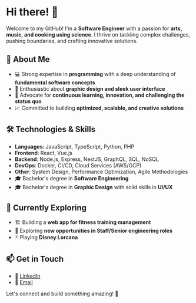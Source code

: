 # Hi there! 👋

Welcome to my GitHub! I'm a **Software Engineer** with a passion for **arts, music, and cooking using science**. I thrive on tackling complex challenges, pushing boundaries, and crafting innovative solutions.

## 🚀 About Me
- 💻 Strong expertise in **programming** with a deep understanding of **fundamental software concepts**
- 🎨 Enthusiastic about **graphic design and sleek user interface**
- 🤖 Advocate for **continuous learning, innovation, and challenging the status quo**
- 📈 Committed to building **optimized, scalable, and creative solutions**

## 🛠️ Technologies & Skills
- **Languages**: JavaScript, TypeScript, Python, PHP
- **Frontend**: React, Vue.js
- **Backend**: Node.js, Express, NestJS, GraphQL, SQL, NoSQL
- **DevOps**: Docker, CI/CD, Cloud Services (AWS/GCP)
- **Other**: System Design, Performance Optimization, Agile Methodologies
- 🎓 Bachelor's degree in **Software Engineering**
- 🎓 Bachelor's degree in **Graphic Design** with solid skills in **UI/UX**

## 🌱 Currently Exploring
- 🏗️ Building a **web app for fitness training management**
- 📖 Exploring **new opportunities in Staff/Senior engineering roles**
- 🃏 Playing **Disney Lorcana**

## 📫 Get in Touch
- 💼 [LinkedIn](https://www.linkedin.com/in/martinblanchette/)
- 📧 [Email](mailto:contact%40martinblanchette.ca?subject=Build%20something%20amazing%20together!%20🚀)

Let's connect and build something amazing! 🚀
